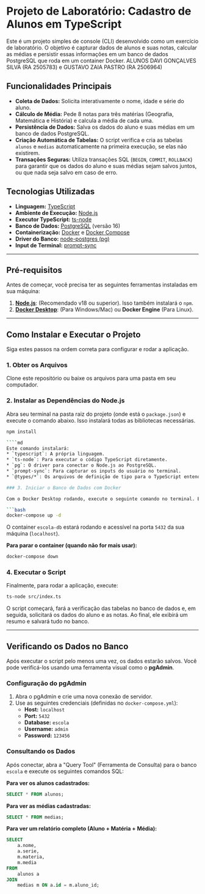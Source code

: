 # Projeto de Laboratório: Cadastro de Alunos em TypeScript

Este é um projeto simples de console (CLI) desenvolvido como um exercício de laboratório. O objetivo é capturar dados de alunos e suas notas, calcular as médias e persistir essas informações em um banco de dados PostgreSQL que roda em um container Docker.
ALUNOS DAVI GONÇALVES SILVA (RA 2505783) e GUSTAVO ZAIA PASTRO (RA 2506964)
## Funcionalidades Principais

* **Coleta de Dados:** Solicita interativamente o nome, idade e série do aluno.
* **Cálculo de Média:** Pede 8 notas para três matérias (Geografia, Matemática e História) e calcula a média de cada uma.
* **Persistência de Dados:** Salva os dados do aluno e suas médias em um banco de dados PostgreSQL.
* **Criação Automática de Tabelas:** O script verifica e cria as tabelas `alunos` e `medias` automaticamente na primeira execução, se elas não existirem.
* **Transações Seguras:** Utiliza transações SQL (`BEGIN`, `COMMIT`, `ROLLBACK`) para garantir que os dados do aluno e suas médias sejam salvos juntos, ou que nada seja salvo em caso de erro.

## Tecnologias Utilizadas

* **Linguagem:** [TypeScript](https://www.typescriptlang.org/)
* **Ambiente de Execução:** [Node.js](https://nodejs.org/en)
* **Executor TypeScript:** [ts-node](https://typestrong.org/ts-node/)
* **Banco de Dados:** [PostgreSQL](https://www.postgresql.org/) (versão 16)
* **Containerização:** [Docker](https://www.docker.com/) e [Docker Compose](https://docs.docker.com/compose/)
* **Driver do Banco:** [node-postgres (pg)](https://node-postgres.com/)
* **Input de Terminal:** [prompt-sync](https://www.npmjs.com/package/prompt-sync)

---

## Pré-requisitos

Antes de começar, você precisa ter as seguintes ferramentas instaladas em sua máquina:

1.  **[Node.js](https://nodejs.org/en/download/)**: (Recomendado v18 ou superior). Isso também instalará o `npm`.
2.  **[Docker Desktop](https://www.docker.com/products/docker-desktop/)**: (Para Windows/Mac) ou **Docker Engine** (Para Linux).

---

## Como Instalar e Executar o Projeto

Siga estes passos na ordem correta para configurar e rodar a aplicação.

### 1. Obter os Arquivos

Clone este repositório ou baixe os arquivos para uma pasta em seu computador.

### 2. Instalar as Dependências do Node.js

Abra seu terminal na pasta raiz do projeto (onde está o `package.json`) e execute o comando abaixo. Isso instalará todas as bibliotecas necessárias.

```bash
npm install

````md
Este comando instalará:
* `typescript`: A própria linguagem.
* `ts-node`: Para executar o código TypeScript diretamente.
* `pg`: O driver para conectar o Node.js ao PostgreSQL.
* `prompt-sync`: Para capturar os inputs do usuário no terminal.
* `@types/*`: Os arquivos de definição de tipo para o TypeScript entender essas bibliotecas.

### 3. Iniciar o Banco de Dados com Docker

Com o Docker Desktop rodando, execute o seguinte comando no terminal. Este comando lerá o arquivo `docker-compose.yml` e criará/iniciará o container do PostgreSQL em segundo plano (`-d`).

```bash
docker-compose up -d
````

O container `escola-db` estará rodando e acessível na porta `5432` da sua máquina (`localhost`).

**Para parar o container (quando não for mais usar):**

```bash
docker-compose down
```

### 4\. Executar o Script

Finalmente, para rodar a aplicação, execute:

```bash
ts-node src/index.ts
```

O script começará, fará a verificação das tabelas no banco de dados e, em seguida, solicitará os dados do aluno e as notas. Ao final, ele exibirá um resumo e salvará tudo no banco.

-----

## Verificando os Dados no Banco

Após executar o script pelo menos uma vez, os dados estarão salvos. Você pode verificá-los usando uma ferramenta visual como o **pgAdmin**.

### Configuração do pgAdmin

1.  Abra o pgAdmin e crie uma nova conexão de servidor.
2.  Use as seguintes credenciais (definidas no `docker-compose.yml`):
      * **Host:** `localhost`
      * **Port:** `5432`
      * **Database:** `escola`
      * **Username:** `admin`
      * **Password:** `123456`

### Consultando os Dados

Após conectar, abra a "Query Tool" (Ferramenta de Consulta) para o banco `escola` e execute os seguintes comandos SQL:

**Para ver os alunos cadastrados:**

```sql
SELECT * FROM alunos;
```

**Para ver as médias cadastradas:**

```sql
SELECT * FROM medias;
```

**Para ver um relatório completo (Aluno + Matéria + Média):**

```sql
SELECT
    a.nome,
    a.serie,
    m.materia,
    m.media
FROM 
    alunos a
JOIN 
    medias m ON a.id = m.aluno_id;
```

```
```
